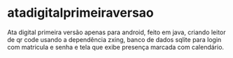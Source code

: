 # atadigitalprimeiraversao
Ata digital primeira versão apenas para android, feito em java, criando leitor de qr code usando a dependência zxing, banco de dados sqlite para login com matricula e senha e tela que exibe presença marcada com calendário.
